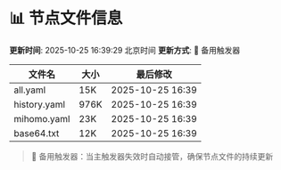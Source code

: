 # 📊 节点文件信息

**更新时间**: 2025-10-25 16:39:29 北京时间
**更新方式**: 🔄 备用触发器

| 文件名 | 大小 | 最后修改 |
|--------|------|----------|
| all.yaml | 15K | 2025-10-25 16:39 |
| history.yaml | 976K | 2025-10-25 16:39 |
| mihomo.yaml | 23K | 2025-10-25 16:39 |
| base64.txt | 12K | 2025-10-25 16:39 |

> 🔄 备用触发器：当主触发器失效时自动接管，确保节点文件的持续更新
